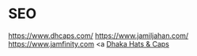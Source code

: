 # SEO
https://www.dhcaps.com/
https://www.jamiljahan.com/
https://www.jamfinity.com
<a <a href="https://www.dhcaps.com/">Dhaka Hats & Caps</a>
